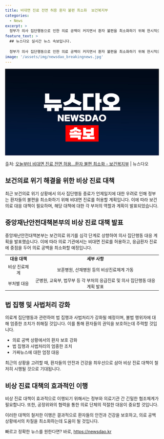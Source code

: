 ```yaml
---
title: 비대면 진료 전면 허용 환자 불편 최소화  보건복지부
categories:
  - News
excerpt: >
  정부가 의사 집단행동으로 인한 의료 공백이 커지면서 환자 불편을 최소화하기 위해 한시적으로 비대면진료를 전면…
feature_text: >
  ## 뉴스다오 실시간 뉴스 속보입니다.

  정부가 의사 집단행동으로 인한 의료 공백이 커지면서 환자 불편을 최소화하기 위해 한시적으로 비대면진료를 전면…
image: '/assets/img/newsdao_breakingnews.jpg'
---
```


![뉴스다오 속보](/assets/img/newsdao_breakingnews.jpg)

<p>출처: <a href="https://newsdao.kr/3224" rel="dofollow">오늘부터 비대면 진료 전면 허용…환자 불편 최소화 - 보건복지부</a> | 뉴스다오</p>

<h2 data-ke-size="size26">보건의료 위기 해결을 위한 비상 진료 대책</h2>
<p data-ke-size="size16">최근 보건의료 위기 상황에서 의사 집단행동 종료가 언제일지에 대한 우려로 인해 정부는 환자들의 불편을 최소화하기 위해 비대면 진료를 허용할 계획입니다. 이에 따라 보건의료 대응 대책이 필요하며, 해당 대책에 대한 각 부처의 역할과 계획이 발표되었습니다.</p>

<h2 data-ke-size="size26">중앙재난안전대책본부의 비상 진료 대책 발표</h2>
<p data-ke-size="size16">중앙재난안전대책본부는 보건의료 위기를 심각 단계로 상향하여 의사 집단행동 대응 계획을 발표했습니다. 이에 따라 의료 기관에서는 비대면 진료를 허용하고, 응급환자 진료에 중점을 두어 의료 공백을 최소화할 예정입니다.</p>

<table>
    <tr>
        <td style="text-align: center; height: 17px;"><b>대응 대책</b></td>
        <td style="text-align: center; height: 17px;"><b>세부 사항</b></td>
    </tr>
    <tr>
        <td style="text-align: center; height: 17px;">비상 진료체계</td>
        <td style="text-align: center; height: 17px;">보훈병원, 산재병원 등의 비상진료체계 가동</td>
    </tr>
    <tr>
        <td style="text-align: center; height: 17px;">부처별 대응</td>
        <td style="text-align: center; height: 17px;">군병원, 교육부, 법무부 등 각 부처의 응급진료 및 의사 집단행동 대응 계획 발표</td>
    </tr>
</table>

<h2 data-ke-size="size26">법 집행 및 사법처리 강화</h2>
<p data-ke-size="size16">의료계 집단행동과 관련하여 법 집행과 사법처리가 강화될 예정이며, 불법 행위자에 대해 엄중한 조치가 취해질 것입니다. 이를 통해 환자들의 권익을 보호하는데 주력할 것입니다.</p>

<ul>
    <li>의료 공백 상황에서의 환자 보호 강화</li>
    <li>법 집행과 사법처리의 엄중한 조치</li>
    <li>가짜뉴스에 대한 엄정 대응</li>
</ul>

<p data-ke-size="size16">최근의 상황을 고려할 때, 환자들의 안전과 건강을 최우선으로 삼아 비상 진료 대책이 철저히 시행될 것으로 기대됩니다.</p>

<h2 data-ke-size="size26">비상 진료 대책의 효과적인 이행</h2>
<p data-ke-size="size16">비상 진료 대책이 효과적으로 이행되기 위해서는 정부와 의료기관 간 긴밀한 협조체계가 필요합니다. 또한, 공정위와의 협력을 통한 의료 단체의 적절한 대응이 중요할 것입니다.</p>

<p data-ke-size="size16">이러한 대책의 철저한 이행은 결과적으로 환자들의 안전과 건강을 보호하고, 의료 공백 상황에서의 차질을 최소화하는데 도움이 될 것입니다.</p>
 

빠르고 정확한 뉴스를 원한다면? 바로, <a href="https://newsdao.kr" rel="dofollow">https://newsdao.kr</a>


